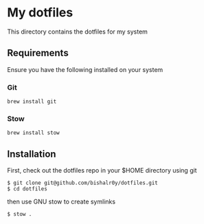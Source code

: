 # My dotfiles

This directory contains the dotfiles for my system

## Requirements

Ensure you have the following installed on your system

### Git

```
brew install git
```

### Stow

```
brew install stow
```

## Installation

First, check out the dotfiles repo in your $HOME directory using git

```
$ git clone git@github.com/bishalr0y/dotfiles.git
$ cd dotfiles
```

then use GNU stow to create symlinks

```
$ stow .
```
